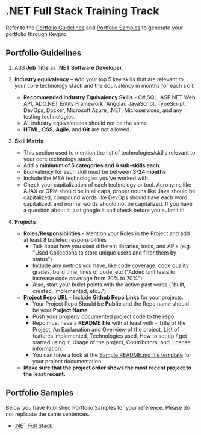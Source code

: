 # .NET Full Stack Training Track

Refer to the [Portfolio Guidelines](./dotnet-guidelines.md#portfolio-guidelines) and [Portfolio Samples](./dotnet-guidelines.md#portfolio-samples) to generate your portfolio through Revpro.

## Portfolio Guidelines

1.  Add **Job Title** as **.NET Software Developer**.
    
2.  **Industry equivalency** – Add your top 5 key skills that are relevant to your core technology stack and the equivalency in months for each skill.
	- **Recommended Industry Equivalency Skills** - C#,SQL, ASP.NET Web API, ADO.NET Entity Framework, Angular, JavaScript, TypeScript, DevOps, Docker, Microsoft Azure, .NET, Microservices, and any testing technologies.
	- All industry equivalencies should not be the same
	- **HTML**, **CSS**, **Agile**, and **Git** are not allowed.    

3.  **Skill Matrix**  
    -   This section used to mention the list of technologies/skills relevant to your core technology stack.
    -   Add a **minimum of 5 categories and 6 sub-skills each**.
    -   Equivalency for each skill must be between **3-24 months**
    -   Include the MSA technologies you've worked with.
    -   Check your capitalization of each technology or tool. Acronyms like AJAX or ORM should be in all caps, proper nouns like Java should be capitalized, compound words like DevOps should have each word capitalized, and normal words should not be capitalized. If you have a question about it, just google it and check before you submit it!
        
4.  **Projects**
    -   **Roles/Responsibilities** - Mention your Roles in the Project and add at least 8 bulleted responsibilities 
        -   Talk about how you used different libraries, tools, and APIs (e.g. "Used Collections to store unique users and filter them by status")
        -   Include any metrics you have, like code coverage, code quality grades, build time, lines of code, etc ("Added unit tests to increase code coverage from 20% to 70%")
        -   Also, start your bullet points with the active past verbs ("built, created, implemented, etc...")
    -   **Project Repo URL** - Include **Github Repo Links** for your projects.
        -   Your Project Repo Should be **Public** and the Repo name should be your **Project Name**.
        -   Push your properly documented project code to the repo.
        -   Repo must have a **README file** with at least with - Title of the Project, An Explanation and Overview of the project, List of features implemented, Technologies used, How to set up / get started using it, Usage of the project, Contributors, and License information.
        -   You can have a look at the  [Sample README.md file template](https://www.google.com/url?q=https%3A%2F%2Fgithub.com%2FPorkodiVenkatesh%2FPROJECT-NAME&sa=D&sntz=1&usg=AFQjCNFHkCy7oSKxn_nzSQVOx5YAqOqPDw) for your project documentation.
    -   **Make sure that the project order shows the most recent project to the least recent.**

## Portfolio Samples 
Below you have Published Portfolio Samples for your reference. Please do not replicate the same sentences.
- [.NET Full Stack](https://app.revature.com/profile/MichaelMason/bafe34db1e9d6045a1ba983f4274f904)
